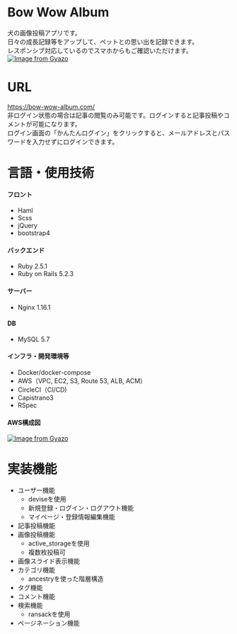 # Bow Wow Album
犬の画像投稿アプリです。<br>
日々の成長記録等をアップして、ペットとの思い出を記録できます。<br>
レスポンシブ対応しているのでスマホからもご確認いただけます。
[![Image from Gyazo](https://i.gyazo.com/0b9367be4894657df429f79ec8596094.png)](https://gyazo.com/0b9367be4894657df429f79ec8596094)

# URL
https://bow-wow-album.com/ <br>
非ログイン状態の場合は記事の閲覧のみ可能です。ログインすると記事投稿やコメントが可能になります。<br>
ログイン画面の「かんたんログイン」をクリックすると、メールアドレスとパスワードを入力せずにログインできます。

# 言語・使用技術
#### フロント
- Haml
- Scss
- jQuery
- bootstrap4

#### バックエンド
- Ruby 2.5.1
- Ruby on Rails 5.2.3

#### サーバー
- Nginx 1.16.1

#### DB
- MySQL 5.7

#### インフラ・開発環境等
- Docker/docker-compose
- AWS（VPC, EC2, S3, Route 53, ALB, ACM）
- CircleCI（CI/CD)
- Capistrano3
- RSpec

#### AWS構成図
[![Image from Gyazo](https://i.gyazo.com/d589ba69eebf082b5ca05d36ef19b41e.png)](https://gyazo.com/d589ba69eebf082b5ca05d36ef19b41e)

# 実装機能
- ユーザー機能
  - deviseを使用
  - 新規登録・ログイン・ログアウト機能
  - マイページ・登録情報編集機能
- 記事投稿機能
- 画像投稿機能
  - active_storageを使用
  - 複数枚投稿可
- 画像スライド表示機能
- カテゴリ機能
  - ancestryを使った階層構造
- タグ機能
- コメント機能
- 検索機能
  - ransackを使用
- ページネーション機能
